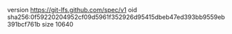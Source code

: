 version https://git-lfs.github.com/spec/v1
oid sha256:0f59220204952cf09d5961f352926d95415dbeb47ed393bb9559eb391bcf761b
size 10640
